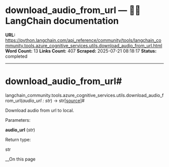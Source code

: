 # download_audio_from_url — 🦜🔗 LangChain  documentation

**URL:** https://python.langchain.com/api_reference/community/tools/langchain_community.tools.azure_cognitive_services.utils.download_audio_from_url.html
**Word Count:** 13
**Links Count:** 407
**Scraped:** 2025-07-21 08:18:17
**Status:** completed

---

# download\_audio\_from\_url\#

langchain\_community.tools.azure\_cognitive\_services.utils.download\_audio\_from\_url\(_audio\_url : str_\) → str[\[source\]](https://python.langchain.com/api_reference/_modules/langchain_community/tools/azure_cognitive_services/utils.html#download_audio_from_url)\#     

Download audio from url to local.

Parameters:     

**audio\_url** \(_str_\)

Return type:     

str

__On this page